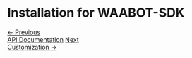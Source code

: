 <head>
<link rel="stylesheet" href="../style.css">
</head>


# Installation for WAABOT-SDK












<footer>
  <a class="prev-page" href="../../api-documentation.md">&larr; Previous <br>
  API Documentation</a>
  <a class="next-page" href="../../customization.md">Next <br>
  Customization &rarr;</a>
</footer>
